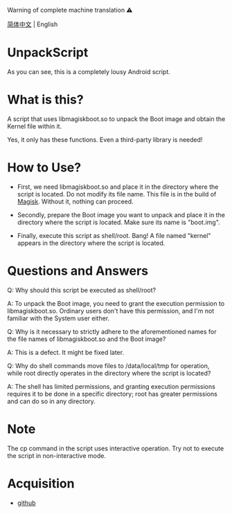 Warning of complete machine translation ⚠️

[简体中文](./README.md) | English

# UnpackScript

As you can see, this is a completely lousy Android script. 

# What is this?
A script that uses libmagiskboot.so to unpack the Boot image and obtain the Kernel file within it. 

Yes, it only has these functions. Even a third-party library is needed! 

# How to Use?
- First, we need libmagiskboot.so and place it in the directory where the script is located. Do not modify its file name. This file is in the build of [Magisk](https://github.com/topjohnwu/Magisk). Without it, nothing can proceed. 

- Secondly, prepare the Boot image you want to unpack and place it in the directory where the script is located. Make sure its name is "boot.img". 

- Finally, execute this script as shell/root. Bang! A file named "kernel" appears in the directory where the script is located. 

# Questions and Answers

Q: Why should this script be executed as shell/root? 

A: To unpack the Boot image, you need to grant the execution permission to libmagiskboot.so. Ordinary users don't have this permission, and I'm not familiar with the System user either. 

Q: Why is it necessary to strictly adhere to the aforementioned names for the file names of libmagiskboot.so and the Boot image?

A: This is a defect. It might be fixed later. 

Q: Why do shell commands move files to /data/local/tmp for operation, while root directly operates in the directory where the script is located? 

A: The shell has limited permissions, and granting execution permissions requires it to be done in a specific directory; root has greater permissions and can do so in any directory.

# Note

The cp command in the script uses interactive operation. Try not to execute the script in non-interactive mode. 

# Acquisition 
- [github](https://github.com/hfhhfhzx/UnpackScript/blob/main/main.sh)
